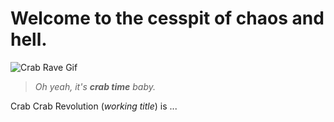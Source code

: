 # Welcome to the cesspit of chaos and hell.

![Crab Rave Gif](../media/crab_dancing.gif)

> *Oh yeah, it's **crab time** baby.*

Crab Crab Revolution (*working title*) is ...
